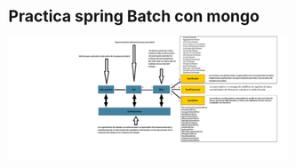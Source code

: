 # Practica spring Batch con mongo 

![Texto alternativo](https://github.com/RaulAbejonDelgado/XML-JSON-MongoDB-Spring-Batch-Example/blob/master/spring_batch_arquitectura_basica.png)
